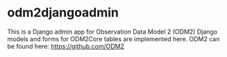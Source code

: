 # odm2djangoadmin
This is a Django admin app for Observation Data Model 2 (ODM2)
Django models and forms for ODM2Core tables are implemented here. 
ODM2 can be found here: https://github.com/ODM2 